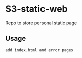# S3-static-web
Repo to store personal static page

## Usage
```
add index.html and error pages
```
